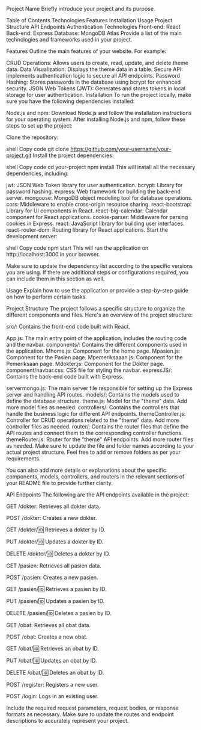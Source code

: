 Project Name
Briefly introduce your project and its purpose.

Table of Contents
Technologies
Features
Installation
Usage
Project Structure
API Endpoints
Authentication
Technologies
Front-end: React
Back-end: Express
Database: MongoDB Atlas
Provide a list of the main technologies and frameworks used in your project.

Features
Outline the main features of your website. For example:

CRUD Operations: Allows users to create, read, update, and delete theme data.
Data Visualization: Displays the theme data in a table.
Secure API: Implements authentication logic to secure all API endpoints.
Password Hashing: Stores passwords in the database using bcrypt for enhanced security.
JSON Web Tokens (JWT): Generates and stores tokens in local storage for user authentication.
Installation
To run the project locally, make sure you have the following dependencies installed:

Node.js and npm: Download Node.js and follow the installation instructions for your operating system.
After installing Node.js and npm, follow these steps to set up the project:

Clone the repository:

shell
Copy code
git clone https://github.com/your-username/your-project.git
Install the project dependencies:

shell
Copy code
cd your-project
npm install
This will install all the necessary dependencies, including:

jwt: JSON Web Token library for user authentication.
bcrypt: Library for password hashing.
express: Web framework for building the back-end server.
mongoose: MongoDB object modeling tool for database operations.
cors: Middleware to enable cross-origin resource sharing.
react-bootstrap: Library for UI components in React.
react-big-calendar: Calendar component for React applications.
cookie-parser: Middleware for parsing cookies in Express.
react: JavaScript library for building user interfaces.
react-router-dom: Routing library for React applications.
Start the development server:

shell
Copy code
npm start
This will run the application on http://localhost:3000 in your browser.

Make sure to update the dependency list according to the specific versions you are using. If there are additional steps or configurations required, you can include them in this section as well.

Usage
Explain how to use the application or provide a step-by-step guide on how to perform certain tasks.

Project Structure
The project follows a specific structure to organize the different components and files. Here's an overview of the project structure:

src/: Contains the front-end code built with React.

App.js: The main entry point of the application, includes the routing code and the navbar.
components/: Contains the different components used in the application.
Mhome.js: Component for the home page.
Mpasien.js: Component for the Pasien page.
Mpemeriksaaan.js: Component for the Pemeriksaan page.
Mdokter.js: Component for the Dokter page.
component/navbar.css: CSS file for styling the navbar.
expressJS/: Contains the back-end code built with Express.

servermongo.js: The main server file responsible for setting up the Express server and handling API routes.
models/: Contains the models used to define the database structure.
theme.js: Model for the "theme" data.
Add more model files as needed.
controllers/: Contains the controllers that handle the business logic for different API endpoints.
themeController.js: Controller for CRUD operations related to the "theme" data.
Add more controller files as needed.
router/: Contains the router files that define the API routes and connect them to the corresponding controller functions.
themeRouter.js: Router for the "theme" API endpoints.
Add more router files as needed.
Make sure to update the file and folder names according to your actual project structure. Feel free to add or remove folders as per your requirements.

You can also add more details or explanations about the specific components, models, controllers, and routers in the relevant sections of your README file to provide further clarity.

API Endpoints
The following are the API endpoints available in the project:

GET /dokter: Retrieves all dokter data.

POST /dokter: Creates a new dokter.

GET /dokter/:id: Retrieves a dokter by ID.

PUT /dokter/:id: Updates a dokter by ID.

DELETE /dokter/:id: Deletes a dokter by ID.

GET /pasien: Retrieves all pasien data.

POST /pasien: Creates a new pasien.

GET /pasien/:id: Retrieves a pasien by ID.

PUT /pasien/:id: Updates a pasien by ID.

DELETE /pasien/:id: Deletes a pasien by ID.

GET /obat: Retrieves all obat data.

POST /obat: Creates a new obat.

GET /obat/:id: Retrieves an obat by ID.

PUT /obat/:id: Updates an obat by ID.

DELETE /obat/:id: Deletes an obat by ID.

POST /register: Registers a new user.

POST /login: Logs in an existing user.

Include the required request parameters, request bodies, or response formats as necessary. Make sure to update the routes and endpoint descriptions to accurately represent your project.